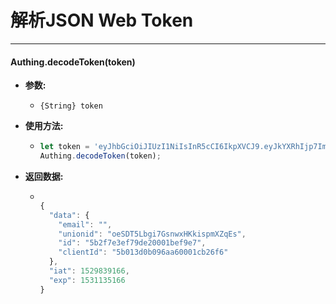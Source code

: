 # 解析JSON Web Token

----------

#### Authing.decodeToken(token)

- **参数:**

  - ```{String} token```

- **使用方法:**

  - ``` javascript
    let token = 'eyJhbGciOiJIUzI1NiIsInR5cCI6IkpXVCJ9.eyJkYXRhIjp7ImVtYWlsIjoiIiwidW5pb25pZCI6Im9lU0RUNUxiZ2k3R3Nud3hIS2tpc3BtWFpxRXMiLCJpZCI6IjViMmY3ZTNlZjc5ZGUyMDAwMWJlZjllNyIsImNsaWVudElkIjoiNWIwMTNkMGIwOTZhYTYwMDAxY2IyNmY2In0sImlhdCI6MTUyOTgzOTE2NiwiZXhwIjoxNTMxMTM1MTY2fQ.Y-29y6rPNUhexw9Z07qOMkSbzyMNOFvTB7YTb4lJUNA';
    Authing.decodeToken(token);
    ```
- **返回数据:**

  - ``` javascript

    {
      "data": {
        "email": "",
        "unionid": "oeSDT5Lbgi7GsnwxHKkispmXZqEs",
        "id": "5b2f7e3ef79de20001bef9e7",
        "clientId": "5b013d0b096aa60001cb26f6"
      },
      "iat": 1529839166,
      "exp": 1531135166
    }

    ```
